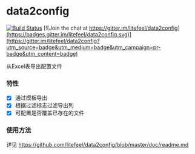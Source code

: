# data2config
[![Build Status](https://travis-ci.org/litefeel/data2config.svg?branch=master)](https://travis-ci.org/litefeel/data2config)
[![Join the chat at https://gitter.im/litefeel/data2config](https://badges.gitter.im/litefeel/data2config.svg)](https://gitter.im/litefeel/data2config?utm_source=badge&utm_medium=badge&utm_campaign=pr-badge&utm_content=badge)

从Excel表导出配置文件


### 特性

- [x] 通过模板导出
- [x] 根据过滤标志过滤导出列
- [x] 可配置是否覆盖已存在的文件

### 使用方法

详见 https://github.com/litefeel/data2config/blob/master/doc/readme.md
